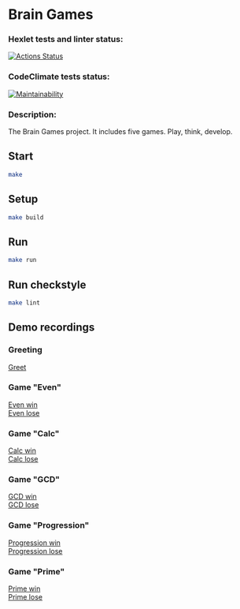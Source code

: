 # Brain Games

### Hexlet tests and linter status:
[![Actions Status](https://github.com/bsa2609/java-project-61/actions/workflows/hexlet-check.yml/badge.svg)](https://github.com/bsa2609/java-project-61/actions)

### CodeClimate tests status:
[![Maintainability](https://api.codeclimate.com/v1/badges/45cc0879779f3d0904e4/maintainability)](https://codeclimate.com/github/bsa2609/java-project-61/maintainability)

### Description:
The Brain Games project. It includes five games. Play, think, develop.

## Start

```bash
make
```

## Setup

```bash
make build
```

## Run

```bash
make run
```

## Run checkstyle

```bash
make lint
```

## Demo recordings

### Greeting
[Greet](https://asciinema.org/a/iF6OGsvDsj9Ey8an3qLfePmgp)

### Game "Even"
[Even win](https://asciinema.org/a/YIe6LqcDhMdsGF9HrglmUC5e7)\
[Even lose](https://asciinema.org/a/8spHQQefQ51eFJmjedgfXXse2)

### Game "Calc"
[Calc win](https://asciinema.org/a/QaCUWwR2HH2QeYJEckiNVcdlv)\
[Calc lose](https://asciinema.org/a/pvAVtWzCPtZzXbGXSXwPdzh7I)

### Game "GCD"
[GCD win](https://asciinema.org/a/2NBWzAgSArVcjo7iRiwm5705V)\
[GCD lose](https://asciinema.org/a/f6VViDvSYHvrDpiAMcyznajsx)

### Game "Progression"
[Progression win](https://asciinema.org/a/nzYxACP9dlzrRiokeV2s8RigW)\
[Progression lose](https://asciinema.org/a/YqDtempuo8CgiyiPcd0OgfRXh)

### Game "Prime"
[Prime win](https://asciinema.org/a/phI0Vdv0pXDZwl5PRpn4250CP)\
[Prime lose](https://asciinema.org/a/V5xL5nZodt72QfceVqThwNiTM)
